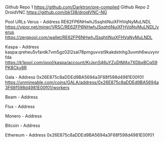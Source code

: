 Github Repo 1
https://github.com/Darktron/pre-compiled
Github Repo 2
DroidVNC https://github.com/bk138/droidVNC-NG

Pool URLs
Verus - Address 
RE62FP6NHwhJSsqhtiNuiXFHVqNyMuLNDL
https://vipor.net/miner/VRSC/RE62FP6NHwhJSsqhtiNuiXFHVqNyMuLNDL/verus
https://zergpool.com/wallet/RE62FP6NHwhJSsqhtiNuiXFHVqNyMuLNDL

Kaspa - Address
kaspa:qreheu5vfardk7vm5gz02l2sal78pmguvvst9kakdstnhg3uvmh6wuvynrfda
https://k1pool.com/pool/kaspa/account/KrJpnS46uYZuDtMAx7XDbxBCqS9PK8Cky8R

Gala - Address 
0x26E875c8aDDEd9BA5694a3F68f598d4981E00f01
https://unmineable.com/coins/GALA/address/0x26E875c8aDDEd9BA5694a3F68f598d4981E00f01/workers

Beam - Address

Flux - Address

Monero - Address

Bitcoin - Address

Ethereum - Address
0x26E875c8aDDEd9BA5694a3F68f598d4981E00f01
